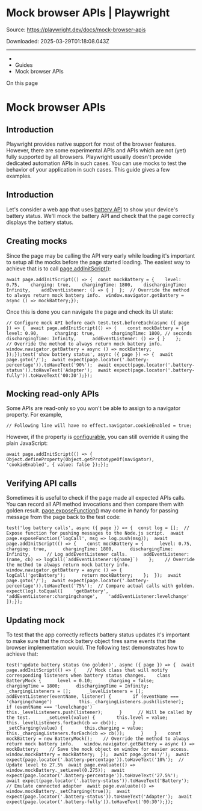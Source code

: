 # Mock browser APIs | Playwright

Source: https://playwright.dev/docs/mock-browser-apis

Downloaded: 2025-03-29T01:18:08.043Z

---

*   [](/)
*   Guides
*   Mock browser APIs

On this page

Mock browser APIs
=================

Introduction[​](#introduction "Direct link to Introduction")
------------------------------------------------------------

Playwright provides native support for most of the browser features. However, there are some experimental APIs and APIs which are not (yet) fully supported by all browsers. Playwright usually doesn't provide dedicated automation APIs in such cases. You can use mocks to test the behavior of your application in such cases. This guide gives a few examples.

Introduction[​](#introduction-1 "Direct link to Introduction")
--------------------------------------------------------------

Let's consider a web app that uses [battery API](https://developer.mozilla.org/en-US/docs/Web/API/Navigator/getBattery) to show your device's battery status. We'll mock the battery API and check that the page correctly displays the battery status.

Creating mocks[​](#creating-mocks "Direct link to Creating mocks")
------------------------------------------------------------------

Since the page may be calling the API very early while loading it's important to setup all the mocks before the page started loading. The easiest way to achieve that is to call [page.addInitScript()](/docs/api/class-page#page-add-init-script):

    await page.addInitScript(() => {  const mockBattery = {    level: 0.75,    charging: true,    chargingTime: 1800,    dischargingTime: Infinity,    addEventListener: () => { }  };  // Override the method to always return mock battery info.  window.navigator.getBattery = async () => mockBattery;});

Once this is done you can navigate the page and check its UI state:

    // Configure mock API before each test.test.beforeEach(async ({ page }) => {  await page.addInitScript(() => {    const mockBattery = {      level: 0.90,      charging: true,      chargingTime: 1800, // seconds      dischargingTime: Infinity,      addEventListener: () => { }    };    // Override the method to always return mock battery info.    window.navigator.getBattery = async () => mockBattery;  });});test('show battery status', async ({ page }) => {  await page.goto('/');  await expect(page.locator('.battery-percentage')).toHaveText('90%');  await expect(page.locator('.battery-status')).toHaveText('Adapter');  await expect(page.locator('.battery-fully')).toHaveText('00:30');});

Mocking read-only APIs[​](#mocking-read-only-apis "Direct link to Mocking read-only APIs")
------------------------------------------------------------------------------------------

Some APIs are read-only so you won't be able to assign to a navigator property. For example,

    // Following line will have no effect.navigator.cookieEnabled = true;

However, if the property is [configurable](https://developer.mozilla.org/en-US/docs/Web/JavaScript/Reference/Global_Objects/Object/defineProperty#configurable), you can still override it using the plain JavaScript:

    await page.addInitScript(() => {  Object.defineProperty(Object.getPrototypeOf(navigator), 'cookieEnabled', { value: false });});

Verifying API calls[​](#verifying-api-calls "Direct link to Verifying API calls")
---------------------------------------------------------------------------------

Sometimes it is useful to check if the page made all expected APIs calls. You can record all API method invocations and then compare them with golden result. [page.exposeFunction()](/docs/api/class-page#page-expose-function) may come in handy for passing message from the page back to the test code:

    test('log battery calls', async ({ page }) => {  const log = [];  // Expose function for pushing messages to the Node.js script.  await page.exposeFunction('logCall', msg => log.push(msg));  await page.addInitScript(() => {    const mockBattery = {      level: 0.75,      charging: true,      chargingTime: 1800,      dischargingTime: Infinity,      // Log addEventListener calls.      addEventListener: (name, cb) => logCall(`addEventListener:${name}`)    };    // Override the method to always return mock battery info.    window.navigator.getBattery = async () => {      logCall('getBattery');      return mockBattery;    };  });  await page.goto('/');  await expect(page.locator('.battery-percentage')).toHaveText('75%');  // Compare actual calls with golden.  expect(log).toEqual([    'getBattery',    'addEventListener:chargingchange',    'addEventListener:levelchange'  ]);});

Updating mock[​](#updating-mock "Direct link to Updating mock")
---------------------------------------------------------------

To test that the app correctly reflects battery status updates it's important to make sure that the mock battery object fires same events that the browser implementation would. The following test demonstrates how to achieve that:

    test('update battery status (no golden)', async ({ page }) => {  await page.addInitScript(() => {    // Mock class that will notify corresponding listeners when battery status changes.    class BatteryMock {      level = 0.10;      charging = false;      chargingTime = 1800;      dischargingTime = Infinity;      _chargingListeners = [];      _levelListeners = [];      addEventListener(eventName, listener) {        if (eventName === 'chargingchange')          this._chargingListeners.push(listener);        if (eventName === 'levelchange')          this._levelListeners.push(listener);      }      // Will be called by the test.      _setLevel(value) {        this.level = value;        this._levelListeners.forEach(cb => cb());      }      _setCharging(value) {        this.charging = value;        this._chargingListeners.forEach(cb => cb());      }    }    const mockBattery = new BatteryMock();    // Override the method to always return mock battery info.    window.navigator.getBattery = async () => mockBattery;    // Save the mock object on window for easier access.    window.mockBattery = mockBattery;  });  await page.goto('/');  await expect(page.locator('.battery-percentage')).toHaveText('10%');  // Update level to 27.5%  await page.evaluate(() => window.mockBattery._setLevel(0.275));  await expect(page.locator('.battery-percentage')).toHaveText('27.5%');  await expect(page.locator('.battery-status')).toHaveText('Battery');  // Emulate connected adapter  await page.evaluate(() => window.mockBattery._setCharging(true));  await expect(page.locator('.battery-status')).toHaveText('Adapter');  await expect(page.locator('.battery-fully')).toHaveText('00:30');});